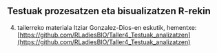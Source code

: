 ## Testuak prozesatzen eta bisualizatzen R-rekin

4. tailerreko materiala Itziar Gonzalez-Dios-en eskutik, hementxe: [https://github.com/RLadiesBIO/Taller4_Testuak_analizatzen](https://github.com/RLadiesBIO/Taller4_Testuak_analizatzen)
